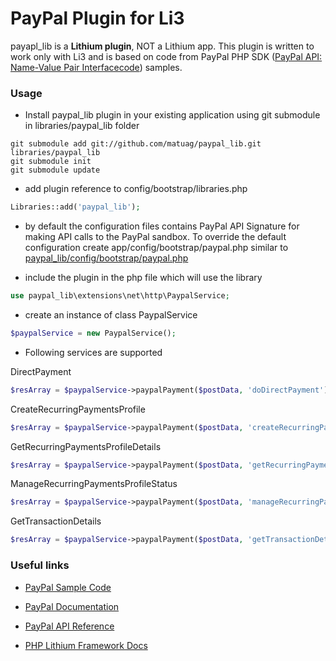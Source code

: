 # PayPal Plugin for Li3

payapl_lib is a **Lithium plugin**, NOT a Lithium app. This plugin is written to work only with Li3 and is based on code from PayPal PHP SDK ([PayPal API: Name-Value Pair Interfacecode](https://cms.paypal.com/us/cgi-bin/?cmd=_render-content&content_ID=developer/library_download_sdks)) samples.

### Usage

* Install paypal_lib plugin in your existing application using git submodule in libraries/paypal_lib folder


```
git submodule add git://github.com/matuag/paypal_lib.git libraries/paypal_lib
git submodule init
git submodule update
```

* add plugin reference to config/bootstrap/libraries.php

```php
Libraries::add('paypal_lib');
```

* by default the configuration files contains PayPal API Signature for making API calls to the PayPal sandbox.
To override the default configuration create app/config/bootstrap/paypal.php similar to [paypal_lib/config/bootstrap/paypal.php](https://github.com/matuag/paypal_lib/blob/master/config/bootstrap/paypal.php)

* include the plugin in the php file which will use the library

```php
use paypal_lib\extensions\net\http\PaypalService;
```

* create an instance of class PaypalService

```php
$paypalService = new PaypalService();
```

* Following services are supported

DirectPayment
```php
$resArray = $paypalService->paypalPayment($postData, 'doDirectPayment');
```

CreateRecurringPaymentsProfile
```php
$resArray = $paypalService->paypalPayment($postData, 'createRecurringPaymentsProfile');
```

GetRecurringPaymentsProfileDetails
```php
$resArray = $paypalService->paypalPayment($postData, 'getRecurringPaymentsProfileDetails');
```

ManageRecurringPaymentsProfileStatus
```php
$resArray = $paypalService->paypalPayment($postData, 'manageRecurringPaymentsProfileStatus');
```

GetTransactionDetails
```php
$resArray = $paypalService->paypalPayment($postData, 'getTransactionDetails');
```


### Useful links

* [PayPal Sample Code](https://cms.paypal.com/us/cgi-bin/?cmd=_render-content&content_ID=developer/library_code)

* [PayPal Documentation](https://www.x.com/developers/paypal/documentation-tools)

* [PayPal API Reference](https://cms.paypal.com/us/cgi-bin/?cmd=_render-content&content_ID=developer/howto_api_reference)

* [PHP Lithium Framework Docs](http://lithify.me/docs)